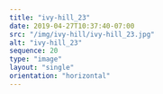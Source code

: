 ```yaml
---
title: "ivy-hill_23"
date: 2019-04-27T10:37:40-07:00
src: "/img/ivy-hill/ivy-hill_23.jpg"
alt: "ivy-hill_23"
sequence: 20
type: "image"
layout: "single"
orientation: "horizontal"
---
```

